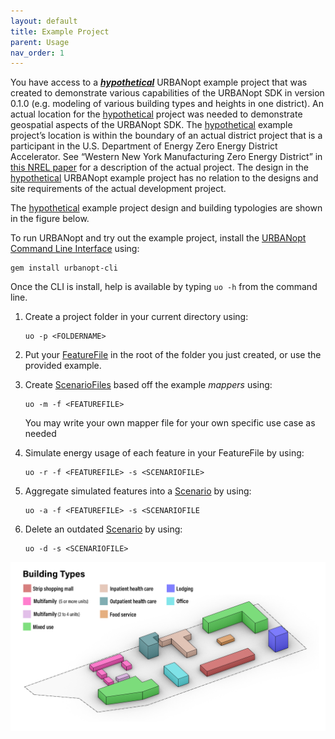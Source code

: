 ```yaml
---
layout: default
title: Example Project
parent: Usage
nav_order: 1
---
```


You have access to a ***<u>hypothetical</u>*** URBANopt example project that was created
to demonstrate various capabilities of the URBANopt SDK in version 0.1.0 (e.g. modeling
of various building types and heights in one district). An actual location for the
<u>hypothetical</u> project was needed to demonstrate geospatial aspects of the URBANopt SDK.
The <u>hypothetical</u> example project’s location is within the boundary of an actual
district project that is a participant in the U.S. Department of Energy Zero Energy
District Accelerator. See “Western New York Manufacturing Zero Energy District” in [this
NREL paper](https://www.nrel.gov/docs/fy18osti/71841.pdf) for a description of the actual
project. The design in the <u>hypothetical</u> URBANopt example project has no relation
to the designs and site requirements of the actual development project.

The <u>hypothetical</u> example project design and building typologies are shown in the figure below.

To run URBANopt and try out the example project, install the [URBANopt Command Line Interface](../installation/installation.md) using:

```terminal
gem install urbanopt-cli
```

Once the CLI is install, help is available by typing `uo -h` from the command line.

1. Create a project folder in your current directory using:

    ```terminal
    uo -p <FOLDERNAME>
    ```

1. Put your [FeatureFile](../overview/definitions.md) in the root of the folder you just created, or use the provided example.
1. Create [ScenarioFiles](../overview/definitions.md) based off the example _mappers_ using:

    ```terminal
    uo -m -f <FEATUREFILE>
    ```

    You may write your own mapper file for your own specific use case as needed

1. Simulate energy usage of each feature in your FeatureFile by using:

    ```terminal
    uo -r -f <FEATUREFILE> -s <SCENARIOFILE>
    ```

1. Aggregate simulated features into a [Scenario](../overview/definitions.md) by using:

    ```terminal
    uo -a -f <FEATUREFILE> -s <SCENARIOFILE
    ```

1. Delete an outdated [Scenario](../overview/definitions.md) by using:

    ```terminal
    uo -d -s <SCENARIOFILE>
    ```

![example_project_layout](../doc_files/building_types_ISO.jpg)
